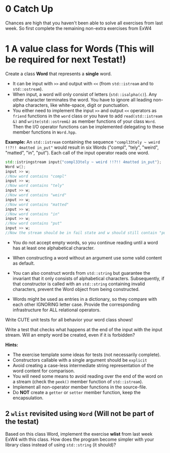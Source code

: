 # 0 Catch Up
Chances are high that you haven't been able to solve all exercises from last week. So first complete the remaining non-extra exercises from ExW4


# 1  A value class for Words (This will be required for next Testat!)

Create a class **Word** that represents a **single** word. 

*  It can be input with `>>` and output with `<<` (from `std::istream` and to `std::ostream`). 
*  When input, a word will only consist of letters (`std::isalpha(c)`). Any other character terminates the word. You have to ignore all leading non-alpha characters, like white-space, digit or punctuation. 
*  You either need to implement the input `>>` and output `<<` operators as `friend` functions in the `word` class or you have to add `read(std::istream &)` and `write(std::ostrem&)` as member functions of your class `Word`. Then the I/O operator functions can be implemented delegating to these member functions in `Word.hpp`.

**Example:** 
An `std::istream` containing the sequence `"compl33tely ~ weird !!?!! 4matted in_put"` would result in six Words ("compl", "tely", "weird", "matted", "in", "put"). Each call of the input operator reads one word.
```cpp
std::istringstream input{"compl33tely ~ weird !!?!! 4matted in_put"};
Word w{};
input >> w;
//Now word contains "compl"
input >> w;
//Now word contains "tely"
input >> w;
//Now word contains "weird"
input >> w;
//Now word contains "matted"
input >> w;
//Now word contains "in"
input >> w;
//Now word contains "put"
input >> w;
//Now the stream should be in fail state and w should still contain "put"
```

*  You do not accept empty words, so you continue reading until a word has at least one alphabetical character.
  *  When constructing a word without an argument use some valid content as default.

*  You can also construct words from `std::string` but guarantee the invariant that it only consists of alphabetical characters. Subsequently, if that constructor is called with an `std::string` containing invalid characters, prevent the Word object from being constructed.

*  Words might be used as entries in a dictionary, so they compare with each other IGNORING letter case. Provide the corresponding infrastructure for ALL relational operators.

Write CUTE unit tests for all behavior your word class shows!

Write a test that checks what happens at the end of the input with the input stream. Will an empty word be created, even if it is forbidden?

**Hints:** 

*  The exercise template some ideas for tests (not necessarily complete).
*  Constructors callable with a single argument should be `explicit`
*  Avoid creating a case-less intermediate string representation of the word content for comparison.
*  You will need some means to avoid reading over the end of the word on a stream (check the `peek()` member function of `std::istream`).
*  Implement all non-operator member functions in the source-file.
*  Do **NOT** create a `getter` or `setter` member function, keep the encapsulation.


## 2 `wlist` revisited using `Word` (Will not be part of the testat)

Based on this class Word, implement the exercise **wlist** from last week ExW4 with this class. How does the program become simpler with your library class instead of using `std::string` (it should)?



